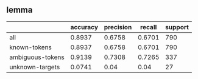 
## lemma

|                  | accuracy | precision | recall | support |
|------------------|----------|-----------|--------|---------|
| all              | 0.8937   | 0.6758    | 0.6701 | 790     |
| known-tokens     | 0.8937   | 0.6758    | 0.6701 | 790     |
| ambiguous-tokens | 0.9139   | 0.7308    | 0.7265 | 337     |
| unknown-targets  | 0.0741   | 0.04      | 0.04   | 27      |

